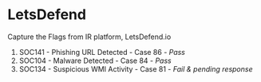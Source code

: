 # LetsDefend
Capture the Flags from IR platform, LetsDefend.io

1. SOC141 - Phishing URL Detected - Case 86 - _Pass_
2. SOC104 - Malware Detected - Case 84 - _Pass_
3. SOC134 - Suspicious WMI Activity - Case 81 - _Fail & pending response_
